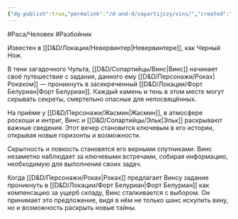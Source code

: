 ```yaml
---
{"dg-publish":true,"permalink":"/d-and-d/sopartijczy/vins/","created":"2023-12-11T09:29:44.000+04:00","updated":"2024-01-08T22:33:24.068+04:00"}
---
```


#Раса/Человек #Разбойник 

Известен в [[D&D/Локации/Невервинтер\|Невервинтере]], как Черный Нож.

В тени загадочного Чульта, [[D&D/Сопартийцы/Винс\|Винс]] начинает своё путешествие с задания, данного ему [[D&D/Персонажи/Роках\|Рокахом]] — проникнуть в засекреченный [[D&D/Локации/Форт Белуриан\|Форт Белуриан]]. Каждый камень и тень в этом месте могут скрывать секреты, смертельно опасные для непосвящённых.

На приёме у [[D&D/Персонажи/Жасмин\|Жасмин]], в атмосфере роскоши и интриг, Винс и [[D&D/Сопартийцы/Эльк\|Эльк]] раскрывают важные сведения. Этот вечер становится ключевым в его истории, открывая новые горизонты и возможности.

Скрытность и ловкость становятся его верными спутниками. Винс незаметно наблюдает за ключевыми встречами, собирая информацию, необходимую для выполнения своих задач.

Когда [[D&D/Персонажи/Роках\|Роках]] предлагает Винсу задание проникнуть в [[D&D/Локации/Форт Белуриан\|Форт Белуриан]] как компенсацию за ущерб складу, Винс сталкивается с выбором. Он принимает это предложение, видя в нём не только шанс искупить вину, но и возможность раскрыть новые тайны.